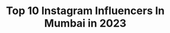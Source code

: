 ---
title: Top 10 Instagram Influencers In Mumbai in 2023
description: >-
  Find top Instagram influencers in Mumbai in 2023. Most popular hashtags: #fashion #mumbai #style #photography.
platform: Instagram
hits: 5058
text_top: Discover the best Instagram influencers on inBeat.
text_bottom: Our platform has 5058 Instagram influencers like this in Mumbai, India for you to contact.
profiles:
  - username: "awara_ho0"
    fullname: >-
      Ｖｉｎａｙａｋ Ｊａｄｈａｖ
    bio: >-
      MUMBAi
    location: "India"
    followers: 2608
    engagement: 1414
    commentsToLikes: 0.097460
    id: ck6u0kep3g7ob0j7131wgrf0m
    verified: false
    hashtags: "#anotherelement, #spi, #maibhisadakchap, #indiaclicks"
  - username: "allthingspridee"
    fullname: >-
      Priya Desai
    bio: >-
      All Things Priya Desai Finance Consultant with a vivid personality who loves cute things and is a child at heart 📍Navi Mumbai
    location: "India"
    followers: 5528
    engagement: 1862
    commentsToLikes: 0.101110
    id: ck8t74t5yfnbs0j78alab3jwe
    verified: false
    hashtags: "#gardenbythebay, #girltraveller, #bird, #travelgirl"
  - username: "amirsiddiqui786"
    fullname: >-
      TEAMNAWAB
    bio: >-
      Lala With Big Dreams 😇 • Mumbai #teamnawab 👑 Snapchat : teamnawab786 Bade Miya To @siddiquifaizal RedBull at @whizzmark 💌
    location: "India"
    followers: 780532
    engagement: 710
    commentsToLikes: 0.036874
    id: ck15ph4j9xup80i19w9heb69l
    verified: true
    hashtags: "#keepsupporting, #kbye, #amirsiddiqui, #fashion"
  - username: "ianshpandit"
    fullname: >-
      Ansh Pandit
    bio: >-
      Ghaziabad, Mumbai. Email for Buisness queries & promotions. Josh link 👇
    location: "India"
    followers: 576362
    engagement: 838
    commentsToLikes: 0.021200
    id: ck0w4c4gdxudj0i1999f97tlg
    verified: false
    hashtags: "#shayari, #instagood, #photography, #instagram"
  - username: "namitkhanna_official"
    fullname: >-
      Namit khanna 🇮🇳
    bio: >-
      🔹Actor🔹Model🔹Photographer 🔹Traveller🔹Personal blog🔹Sanjivani 🔹YPNTKH 🔹Twisted 🔹Mumbai 🔹Delhi 📪 namit_khanna@hotmail.com
    location: "India"
    followers: 190653
    engagement: 729
    commentsToLikes: 0.024866
    id: ck6tolnsnerl00j71asdkrzvo
    verified: true
    hashtags: "#namitkhannaphotography, #shotoniphone, #selfportrait, #memories"
  - username: "unnati.unfiltered"
    fullname: >-
      Unnati
    bio: >-
      Vegetarian Food lover and a Fashion enthusiast who wants to travel the world Mumbai justunnati@gmail.com
    location: "India"
    followers: 6359
    engagement: 982
    commentsToLikes: 0.544399
    id: ck9hcly99lylf0j78iml7cn9b
    verified: false
    hashtags: "#munchymumbai, #mumbaimerijaan, #chutney, #kolkata"
  - username: "alinarai07"
    fullname: >-
      Alina Rai
    bio: >-
      Mumbai Official Account alinarai07@hotmail.com
    location: "India"
    followers: 118834
    engagement: 680
    commentsToLikes: 0.027226
    id: ck0ubsns3f9tl0i190j8sn7ux
    verified: false
    hashtags: "#alinarai, #india, #actress, #inspiration"
  - username: "kimaayasharmaa"
    fullname: >-
      KIMAAYA SHARMA OFFICIAL
    bio: >-
      🎂1st October 👰🏼FASHION / LIFESTYLE / BEAUTY / 📍PUNE | MUMBAI 📱𝑭𝒃,Roposo,👻, 𝑻𝒘𝒊𝒕𝒕𝒆𝒓 - @kimaayasharmaa 📩 DM for collaboration👇🏻
    location: "India"
    followers: 214842
    engagement: 786
    commentsToLikes: 0.023093
    id: ck15rqrih986s0i19pta2vsvw
    verified: false
    hashtags: "#influencer, #puneblogger, #candid, #digitekmobilegimbal"
  - username: "karekarchirag_"
    fullname: >-
      ♠️CHIRAG KAREKAR♠️
    bio: >-
      OFFICAL ACCOUNT♠️ 17/ Mumbai|India •Dancer• Influencer• Creator |DM/ MAIL FOR PAID PROMOTIONS AND COLLAB| <Managed By: @mahgram_media_networks >
    location: "India"
    followers: 13239
    engagement: 6762
    commentsToLikes: 0.042649
    id: ck9we74iiix3t0j78wzgalb20
    verified: false
    hashtags: "#casualstyle, #jeans, #jaw, #shirt"
  - username: "dark_visionn"
    fullname: >-
      Rishikesh Shewale
    bio: >-
      DM TO BOOK A SHOOT ! IN, Mumbai
    location: "India"
    followers: 2447
    engagement: 2501
    commentsToLikes: 0.120669
    id: ck5bxlv3inyws0i114pjjvnc8
    verified: false
    hashtags: "#portrais, #photohunted, #portraitmode, #pursuitofportraits"
---